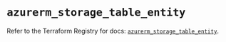 # `azurerm_storage_table_entity`

Refer to the Terraform Registry for docs: [`azurerm_storage_table_entity`](https://registry.terraform.io/providers/hashicorp/azurerm/3.97.1/docs/resources/storage_table_entity).
